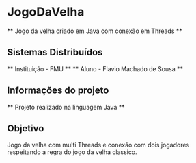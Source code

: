 # JogoDaVelha
** Jogo da velha criado em Java com conexão em Threads **

## Sistemas Distribuídos
** Instituição - FMU **
** Aluno - Flavio Machado de Sousa **

## Informações do projeto
** Projeto realizado na linguagem Java **

## Objetivo 
Jogo da velha com multi Threads e conexão com dois jogadores respeitando a regra do jogo da velha classico.